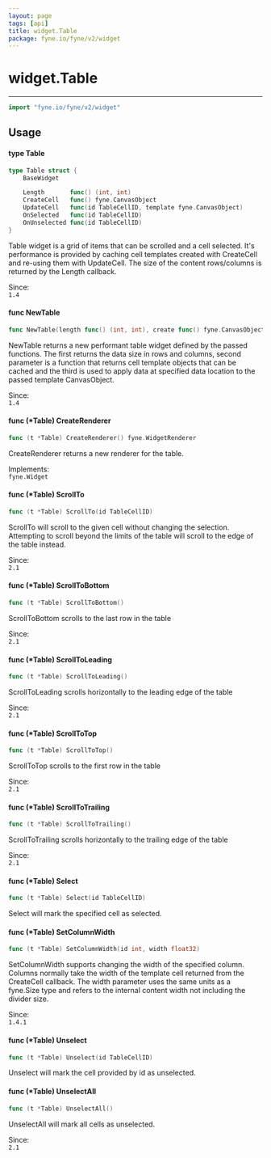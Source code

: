 ```yaml
---
layout: page
tags: [api]
title: widget.Table
package: fyne.io/fyne/v2/widget
---
```


# widget.Table
---
```go
import "fyne.io/fyne/v2/widget"
```

## Usage

#### type Table

```go
type Table struct {
	BaseWidget

	Length       func() (int, int)
	CreateCell   func() fyne.CanvasObject
	UpdateCell   func(id TableCellID, template fyne.CanvasObject)
	OnSelected   func(id TableCellID)
	OnUnselected func(id TableCellID)
}
```

Table widget is a grid of items that can be scrolled and a cell selected. It's performance is provided by caching cell templates created with CreateCell and re-using them with UpdateCell. The size of the content rows/columns is returned by the Length callback.


<div class="since">Since: <code>
1.4</code></div>

#### func  NewTable

```go
func NewTable(length func() (int, int), create func() fyne.CanvasObject, update func(TableCellID, fyne.CanvasObject)) *Table
```
NewTable returns a new performant table widget defined by the passed functions. The first returns the data size in rows and columns, second parameter is a function that returns cell template objects that can be cached and the third is used to apply data at specified data location to the passed template CanvasObject.


<div class="since">Since: <code>
1.4</code></div>

#### func (*Table) CreateRenderer

```go
func (t *Table) CreateRenderer() fyne.WidgetRenderer
```
CreateRenderer returns a new renderer for the table.


<div class="implements">Implements: <code>
fyne.Widget</code></div>

#### func (*Table) ScrollTo

```go
func (t *Table) ScrollTo(id TableCellID)
```
ScrollTo will scroll to the given cell without changing the selection. Attempting to scroll beyond the limits of the table will scroll to the edge of the table instead.


<div class="since">Since: <code>
2.1</code></div>

#### func (*Table) ScrollToBottom

```go
func (t *Table) ScrollToBottom()
```
ScrollToBottom scrolls to the last row in the table


<div class="since">Since: <code>
2.1</code></div>

#### func (*Table) ScrollToLeading

```go
func (t *Table) ScrollToLeading()
```
ScrollToLeading scrolls horizontally to the leading edge of the table


<div class="since">Since: <code>
2.1</code></div>

#### func (*Table) ScrollToTop

```go
func (t *Table) ScrollToTop()
```
ScrollToTop scrolls to the first row in the table


<div class="since">Since: <code>
2.1</code></div>

#### func (*Table) ScrollToTrailing

```go
func (t *Table) ScrollToTrailing()
```
ScrollToTrailing scrolls horizontally to the trailing edge of the table


<div class="since">Since: <code>
2.1</code></div>

#### func (*Table) Select

```go
func (t *Table) Select(id TableCellID)
```
Select will mark the specified cell as selected.

#### func (*Table) SetColumnWidth

```go
func (t *Table) SetColumnWidth(id int, width float32)
```
SetColumnWidth supports changing the width of the specified column. Columns normally take the width of the template cell returned from the CreateCell callback. The width parameter uses the same units as a fyne.Size type and refers to the internal content width not including the divider size.


<div class="since">Since: <code>
1.4.1</code></div>

#### func (*Table) Unselect

```go
func (t *Table) Unselect(id TableCellID)
```
Unselect will mark the cell provided by id as unselected.

#### func (*Table) UnselectAll

```go
func (t *Table) UnselectAll()
```
UnselectAll will mark all cells as unselected.


<div class="since">Since: <code>
2.1</code></div>
